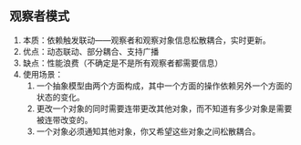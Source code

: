 ## 观察者模式
1. 本质：依赖触发联动——观察者和观察对象信息松散耦合，实时更新。
2. 优点：动态联动、部分耦合、支持广播
3. 缺点：性能浪费（不确定是不是所有观察者都需要信息）
4. 使用场景：
    1. 一个抽象模型由两个方面构成，其中一个方面的操作依赖另外一个方面的状态的变化。
    2. 更改一个对象的同时需要连带更改其他对象，而不知道有多少对象是需要被连带改变的。
    3. 一个对象必须通知其他对象，你又希望这些对象之间松散耦合。